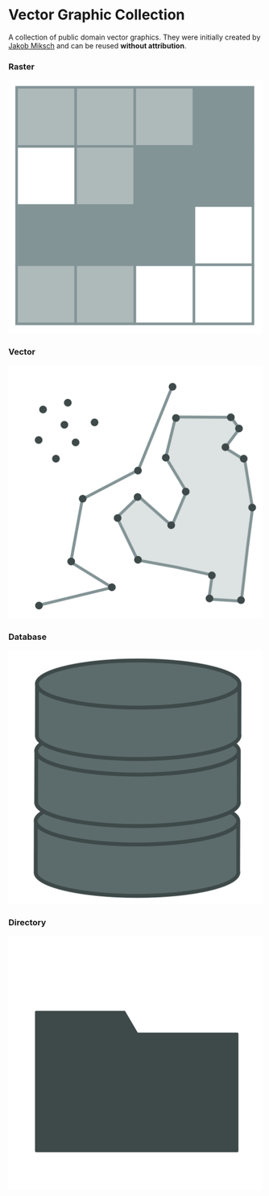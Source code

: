 # Vector Graphic Collection

A collection of public domain vector graphics. They were initially created by [Jakob Miksch](https://jakobmiksch.eu) and can be reused **without attribution**.

### Raster
![](svg/raster.svg)

### Vector
![](svg/point_line_polygon.svg)

### Database
![](svg/database.svg)

### Directory
![](svg/directory.svg)
